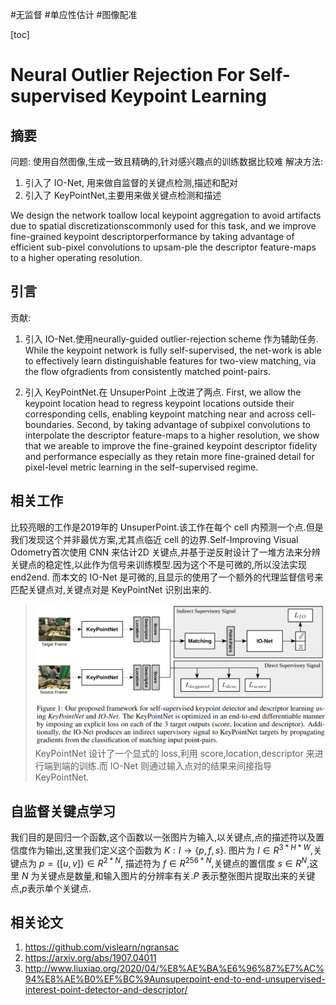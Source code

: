 #无监督 #单应性估计 #图像配准

[toc]

# Neural Outlier Rejection For Self-supervised Keypoint Learning

## 摘要
问题: 使用自然图像,生成一致且精确的,针对感兴趣点的训练数据比较难
解决方法: 
1. 引入了 IO-Net, 用来做自监督的关键点检测,描述和配对
2. 引入了 KeyPointNet,主要用来做关键点检测和描述

We design the network toallow local keypoint aggregation to avoid artifacts due to spatial discretizationscommonly used for this task, and we improve fine-grained keypoint descriptorperformance by taking advantage of efficient sub-pixel convolutions to upsam-ple the descriptor feature-maps to a higher operating resolution.

## 引言
贡献:
1. 引入 IO-Net.使用neurally-guided outlier-rejection scheme 作为辅助任务. While the keypoint network is fully self-supervised, the net-work is able to effectively learn distinguishable features for two-view matching,  via the flow ofgradients from consistently matched point-pairs.

2. 引入 KeyPointNet.在 UnsuperPoint 上改进了两点.
First, we allow the keypoint location head to regress keypoint locations outside their corresponding cells, enabling keypoint matching near and across cell-boundaries. 
Second, by taking advantage of subpixel convolutions to interpolate the descriptor feature-maps to a higher resolution, we show that we areable to improve the fine-grained keypoint descriptor fidelity and performance especially as they retain more fine-grained detail for pixel-level metric learning in the self-supervised regime.

## 相关工作
比较亮眼的工作是2019年的 UnsuperPoint.该工作在每个 cell 内预测一个点.但是我们发现这个并非最优方案,尤其点临近 cell 的边界.Self-Improving Visual Odometry首次使用 CNN 来估计2D 关键点,并基于逆反射设计了一堆方法来分辨关键点的稳定性,以此作为信号来训练模型.因为这个不是可微的,所以没法实现 end2end. 而本文的 IO-Net 是可微的,且显示的使用了一个额外的代理监督信号来匹配关键点对,关键点对是  KeyPointNet 识别出来的.

>![fig1](../Attachments/kp2d_fig1.png)
>KeyPointNet 设计了一个显式的 loss,利用 score,location,descriptor 来进行端到端的训练.而 IO-Net 则通过输入点对的结果来间接指导 KeyPointNet.

## 自监督关键点学习
我们目的是回归一个函数,这个函数以一张图片为输入,以关键点,点的描述符以及置信度作为输出,这里我们定义这个函数为 $K:I \to \{p,f,s\}$. 图片为 $I \in R^{3*H*W}$,关键点为 $p=\{[u,v]\} \in R^{2*N}$, 描述符为 $f \in R^{256*N}$,关键点的置信度 $s \in R^N$,这里 $N$ 为关键点是数量,和输入图片的分辨率有关.$P$ 表示整张图片提取出来的关键点,$p$表示单个关键点.



## 相关论文
1. https://github.com/vislearn/ngransac
2. https://arxiv.org/abs/1907.04011
3. http://www.liuxiao.org/2020/04/%E8%AE%BA%E6%96%87%E7%AC%94%E8%AE%B0%EF%BC%9Aunsuperpoint-end-to-end-unsupervised-interest-point-detector-and-descriptor/
